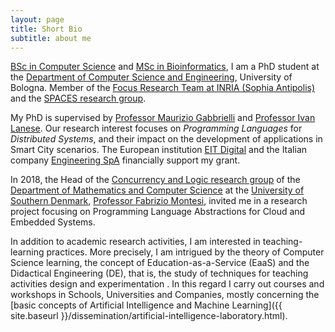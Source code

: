 ```yaml
---
layout: page
title: Short Bio
subtitle: about me
---
```


[BSc in Computer Science](https://www.disi.unitn.it) and [MSc in
Bioinformatics](http://www.biocomp.unibo.it/lsbioinfo/), I am a PhD student at
the [Department of Computer Science and Engineering](http://cs.unibo.it),
University of Bologna. Member of the [Focus Research Team at INRIA (Sophia
Antipolis)](http://focus.cs.unibo.it) and the [SPACES research
group](http://www.cs.unibo.it/projects/spaces).

My PhD is supervised by [Professor Maurizio
Gabbrielli](http://www.cs.unibo.it/~gabbri/) and [Professor Ivan
Lanese](http://www.cs.unibo.it/~lanese). Our research interest focuses on
_Programming Languages_ for _Distributed Systems_, and their impact on the
development of applications in Smart City scenarios. The European institution
[EIT Digital](https://www.eitdigital.eu/) and the Italian company [Engineering
SpA](https://www.eng.it) financially support my grant.

In 2018, the Head of the [Concurrency and Logic research
group](https://concurrency.sdu.dk) of the [Department of Mathematics and
Computer
Science](https://www.sdu.dk/en/Om_SDU/Institutter_centre/Imada_matematik_og_datalogi)
at the [University of Southern Denmark](https://www.sdu.dk/en/), [Professor
Fabrizio Montesi](https://www.fabriziomontesi.com), invited me in a research
project focusing on Programming Language Abstractions for Cloud and Embedded
Systems.

In addition to academic research activities, I am interested in
teaching-learning practices. More precisely, I am intrigued by the theory of
Computer Science learning, the concept of Education-as-a-Service (EaaS) and the
Didactical Engineering (DE), that is, the study of techniques for teaching
activities design and experimentation . In this regard I carry out courses and
workshops in Schools, Universities and Companies, mostly concerning the [basic concepts
of Artificial
Intelligence and Machine Learning]({{ site.baseurl }}/dissemination/artificial-intelligence-laboratory.html).
